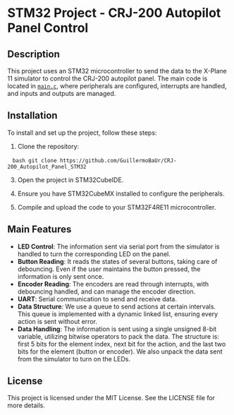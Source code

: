 # STM32 Project - CRJ-200 Autopilot Panel Control

## Description

This project uses an STM32 microcontroller to send the data to the X-Plane 11 simulator to control the CRJ-200 autopilot panel. The main code is located in [`main.c`](https://github.com/GuillermoBaUr/PersonalProjects/blob/main/C/CRJ-200_Autopilot_Panel_STM32/Core/Src/main.c), where peripherals are configured, interrupts are handled, and inputs and outputs are managed.


## Installation

To install and set up the project, follow these steps:

1. Clone the repository:
   
   ```
   bash git clone https://github.com/GuillermoBaUr/CRJ-200_Autopilot_Panel_STM32
   ```
   
3. Open the project in STM32CubeIDE.

4. Ensure you have STM32CubeMX installed to configure the peripherals.

5. Compile and upload the code to your STM32F4RE11 microcontroller.

## Main Features

- **LED Control**: The information sent via serial port from the simulator is handled to turn the corresponding LED on the panel.
- **Button Reading**: It reads the states of several buttons, taking care of debouncing. Even if the user maintains the button pressed, the information is only sent once.
- **Encoder Reading**: The encoders are read through interrupts, with debouncing handled, and can manage the encoder direction.
- **UART**: Serial communication to send and receive data.
- **Data Structure**: We use a queue to send actions at certain intervals. This queue is implemented with a dynamic linked list, ensuring every action is sent without error.
- **Data Handling**: The information is sent using a single unsigned 8-bit variable, utilizing bitwise operators to pack the data. The structure is: first 5 bits for the element index, next bit for the action, and the last two bits for the element (button or encoder). We also unpack the data sent from the simulator to turn on the LEDs.


## License
This project is licensed under the MIT License. See the LICENSE file for more details.
